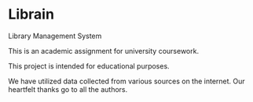 # Librain
Library Management System

This is an academic assignment for university coursework.

This project is intended for educational purposes.

We have utilized data collected from various sources on the internet. Our heartfelt thanks go to all the authors.

